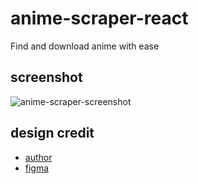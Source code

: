 # anime-scraper-react
Find and download anime with ease

## screenshot
![anime-scraper-screenshot](https://user-images.githubusercontent.com/55067204/187947313-8f0ea7c8-5ec9-493a-ae54-554cba5115e5.png)

## design credit
- [author]()
- [figma](https://www.figma.com/file/vW41qqX14PlXb5qYQa7g4j/Anime-scraper?node-id=1%3A2)

